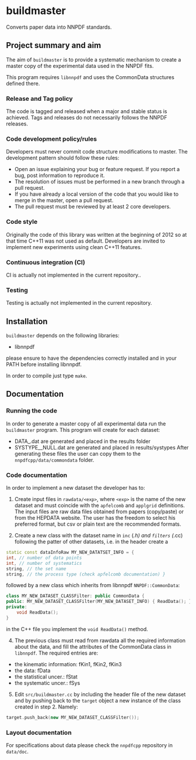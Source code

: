 # buildmaster
Converts paper data into NNPDF standards. 
 
## Project summary and aim

The aim of `buildmaster` is to provide a systematic mechanism to
create a master copy of the experimental data used in the NNPDF fits.

This program requires `libnnpdf` and uses the CommonData structures defined there.

### Release and Tag policy

The code is tagged and released when a major and stable status is achieved. 
Tags and releases do not necessarily follows the NNPDF releases.

### Code development policy/rules

Developers must never commit code structure modifications to master. The development pattern should follow these rules:
- Open an issue explaining your bug or feature request. If you report a bug, post information to reproduce it.
- The resolution of issues must be performed in a new branch through a pull request.
- If you have already a local version of the code that you would like to merge in the master, open a pull request.
- The pull request must be reviewed by at least 2 core developers.

### Code style

Originally the code of this library was written at the beginning of
2012 so at that time C++11 was not used as default. Developers are
invited to implement new experiments using clean C++11 features.

### Continuous integration (CI)

CI is actually not implemented in the current repository..

### Testing

Testing is actually not implemented in the current repository.

## Installation

`buildmaster` depends on the following libraries:

- libnnpdf

please ensure to have the dependencies correctly installed and in your
PATH before installing libnnpdf.

In order to compile just type `make`.

## Documentation

### Running the code

In order to generate a master copy of all experimental data run the
`buildmaster` program. This program will create for each dataset:
- DATA_<exp>.dat are generated and placed in the results folder
- SYSTYPE_<exp>_NULL.dat are generated and placed in results/systypes
After generating these files the user can copy them to the `nnpdfcpp/data/commondata` folder.

### Code documentation

In order to implement a new dataset the developer has to:

1. Create input files in `rawdata/<exp>`, where `<exp>` is the name of
the new dataset and must coincide with the `apfelcomb` and `applgrid`
definitions. The input files are raw data files obtained from papers
(copy/paste) or from the HEPDATA website. The user has the freedom to
select his preferred format, but csv or plain text are the recommended
formats.

2. Create a new class with the dataset name in `inc` (*.h) and
`filters` (*.cc) following the patter of other datasets, i.e. in the
header create a
```c++
static const dataInfoRaw MY_NEW_DATATSET_INFO = {
int, // number of data points
int, // number of systematics
string, // the set name
string, // the process type (check apfelcomb documentation) }
```
followed by a new class which inherits from libnnpdf `NNPDF::CommonData`:
```c++
class MY_NEW_DATASET_CLASSFilter: public CommonData {
public: MY_NEW_DATASET_CLASSFilter(MY_NEW_DATASET_INFO) { ReadData(); }
private:
	void ReadData();
}
```
in the C++ file you implement the `void ReadData()` method.

4. The previous class must read from rawdata all the required
information about the data, and fill the attributes of the CommonData
class in `libnnpdf`. The required entries are:
- the kinematic information: fKin1, fKin2, fKin3
- the data: fData
- the statistical uncer.: fStat
- the systematic uncer.: fSys

5. Edit `src/buildmaster.cc` by including the header file of the new
dataset and by pushing back to the `target` object a new instance of
the class created in step 2. Namely:
```c++
target.push_back(new MY_NEW_DATASET_CLASSFilter());
```

### Layout documentation

For specifications about data please check the `nnpdfcpp` repository in `data/doc`.

